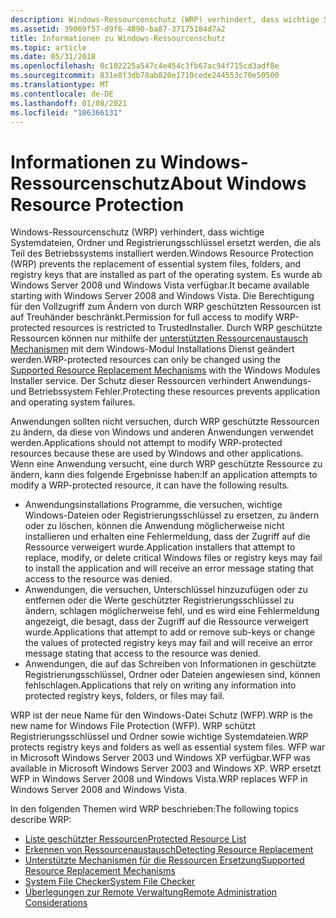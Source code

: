 ```yaml
---
description: Windows-Ressourcenschutz (WRP) verhindert, dass wichtige Systemdateien, Ordner und Registrierungsschlüssel ersetzt werden, die als Teil des Betriebssystems installiert werden.
ms.assetid: 39069f57-d9f6-4890-ba87-37175184d7a2
title: Informationen zu Windows-Ressourcenschutz
ms.topic: article
ms.date: 05/31/2018
ms.openlocfilehash: 0c102225a547c4e454c3fb67ac94f715cd3adf8e
ms.sourcegitcommit: 831e8f3db78ab820e1710cede244553c70e50500
ms.translationtype: MT
ms.contentlocale: de-DE
ms.lasthandoff: 01/08/2021
ms.locfileid: "106366131"
---
```

# <a name="about-windows-resource-protection"></a><span data-ttu-id="3b123-103">Informationen zu Windows-Ressourcenschutz</span><span class="sxs-lookup"><span data-stu-id="3b123-103">About Windows Resource Protection</span></span>

<span data-ttu-id="3b123-104">Windows-Ressourcenschutz (WRP) verhindert, dass wichtige Systemdateien, Ordner und Registrierungsschlüssel ersetzt werden, die als Teil des Betriebssystems installiert werden.</span><span class="sxs-lookup"><span data-stu-id="3b123-104">Windows Resource Protection (WRP) prevents the replacement of essential system files, folders, and registry keys that are installed as part of the operating system.</span></span> <span data-ttu-id="3b123-105">Es wurde ab Windows Server 2008 und Windows Vista verfügbar.</span><span class="sxs-lookup"><span data-stu-id="3b123-105">It became available starting with Windows Server 2008 and Windows Vista.</span></span> <span data-ttu-id="3b123-106">Die Berechtigung für den Vollzugriff zum Ändern von durch WRP geschützten Ressourcen ist auf Treuhänder beschränkt.</span><span class="sxs-lookup"><span data-stu-id="3b123-106">Permission for full access to modify WRP-protected resources is restricted to TrustedInstaller.</span></span> <span data-ttu-id="3b123-107">Durch WRP geschützte Ressourcen können nur mithilfe der [unterstützten Ressourcenaustausch Mechanismen](supported-file-replacement-mechanisms.md) mit dem Windows-Modul Installations Dienst geändert werden.</span><span class="sxs-lookup"><span data-stu-id="3b123-107">WRP-protected resources can only be changed using the [Supported Resource Replacement Mechanisms](supported-file-replacement-mechanisms.md) with the Windows Modules Installer service.</span></span> <span data-ttu-id="3b123-108">Der Schutz dieser Ressourcen verhindert Anwendungs-und Betriebssystem Fehler.</span><span class="sxs-lookup"><span data-stu-id="3b123-108">Protecting these resources prevents application and operating system failures.</span></span>

<span data-ttu-id="3b123-109">Anwendungen sollten nicht versuchen, durch WRP geschützte Ressourcen zu ändern, da diese von Windows und anderen Anwendungen verwendet werden.</span><span class="sxs-lookup"><span data-stu-id="3b123-109">Applications should not attempt to modify WRP-protected resources because these are used by Windows and other applications.</span></span> <span data-ttu-id="3b123-110">Wenn eine Anwendung versucht, eine durch WRP geschützte Ressource zu ändern, kann dies folgende Ergebnisse haben:</span><span class="sxs-lookup"><span data-stu-id="3b123-110">If an application attempts to modify a WRP-protected resource, it can have the following results.</span></span>

-   <span data-ttu-id="3b123-111">Anwendungsinstallations Programme, die versuchen, wichtige Windows-Dateien oder Registrierungsschlüssel zu ersetzen, zu ändern oder zu löschen, können die Anwendung möglicherweise nicht installieren und erhalten eine Fehlermeldung, dass der Zugriff auf die Ressource verweigert wurde.</span><span class="sxs-lookup"><span data-stu-id="3b123-111">Application installers that attempt to replace, modify, or delete critical Windows files or registry keys may fail to install the application and will receive an error message stating that access to the resource was denied.</span></span>
-   <span data-ttu-id="3b123-112">Anwendungen, die versuchen, Unterschlüssel hinzuzufügen oder zu entfernen oder die Werte geschützter Registrierungsschlüssel zu ändern, schlagen möglicherweise fehl, und es wird eine Fehlermeldung angezeigt, die besagt, dass der Zugriff auf die Ressource verweigert wurde.</span><span class="sxs-lookup"><span data-stu-id="3b123-112">Applications that attempt to add or remove sub-keys or change the values of protected registry keys may fail and will receive an error message stating that access to the resource was denied.</span></span>
-   <span data-ttu-id="3b123-113">Anwendungen, die auf das Schreiben von Informationen in geschützte Registrierungsschlüssel, Ordner oder Dateien angewiesen sind, können fehlschlagen.</span><span class="sxs-lookup"><span data-stu-id="3b123-113">Applications that rely on writing any information into protected registry keys, folders, or files may fail.</span></span>

<span data-ttu-id="3b123-114">WRP ist der neue Name für den Windows-Datei Schutz (WFP).</span><span class="sxs-lookup"><span data-stu-id="3b123-114">WRP is the new name for Windows File Protection (WFP).</span></span> <span data-ttu-id="3b123-115">WRP schützt Registrierungsschlüssel und Ordner sowie wichtige Systemdateien.</span><span class="sxs-lookup"><span data-stu-id="3b123-115">WRP protects registry keys and folders as well as essential system files.</span></span> <span data-ttu-id="3b123-116">WFP war in Microsoft Windows Server 2003 und Windows XP verfügbar.</span><span class="sxs-lookup"><span data-stu-id="3b123-116">WFP was available in Microsoft Windows Server 2003 and Windows XP.</span></span> <span data-ttu-id="3b123-117">WRP ersetzt WFP in Windows Server 2008 und Windows Vista.</span><span class="sxs-lookup"><span data-stu-id="3b123-117">WRP replaces WFP in Windows Server 2008 and Windows Vista.</span></span>

<span data-ttu-id="3b123-118">In den folgenden Themen wird WRP beschrieben:</span><span class="sxs-lookup"><span data-stu-id="3b123-118">The following topics describe WRP:</span></span>

-   [<span data-ttu-id="3b123-119">Liste geschützter Ressourcen</span><span class="sxs-lookup"><span data-stu-id="3b123-119">Protected Resource List</span></span>](protected-file-list.md)
-   [<span data-ttu-id="3b123-120">Erkennen von Ressourcenaustausch</span><span class="sxs-lookup"><span data-stu-id="3b123-120">Detecting Resource Replacement</span></span>](detecting-file-replacement.md)
-   [<span data-ttu-id="3b123-121">Unterstützte Mechanismen für die Ressourcen Ersetzung</span><span class="sxs-lookup"><span data-stu-id="3b123-121">Supported Resource Replacement Mechanisms</span></span>](supported-file-replacement-mechanisms.md)
-   [<span data-ttu-id="3b123-122">System File Checker</span><span class="sxs-lookup"><span data-stu-id="3b123-122">System File Checker</span></span>](system-file-checker.md)
-   [<span data-ttu-id="3b123-123">Überlegungen zur Remote Verwaltung</span><span class="sxs-lookup"><span data-stu-id="3b123-123">Remote Administration Considerations</span></span>](remote-administration-considerations.md)

 

 



